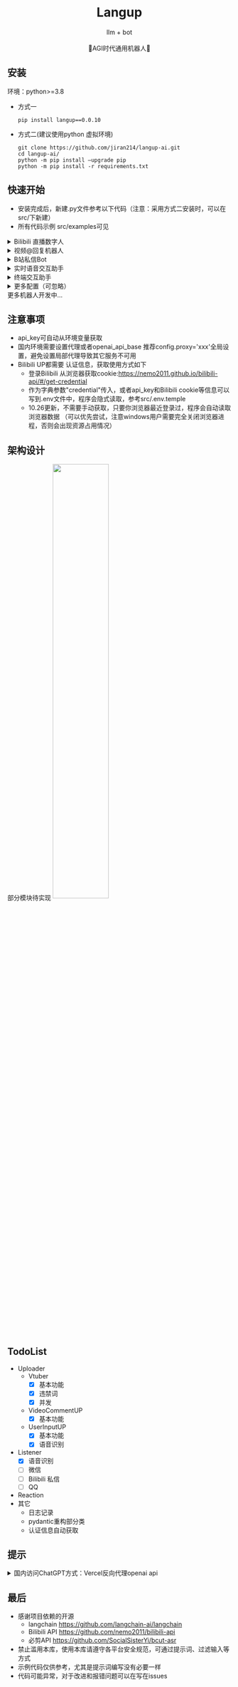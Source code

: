 # <center> Langup
<p align='center'>
   llm + bot
<br>
<br>
    🚀AGI时代通用机器人🚀
</p>

## 安装
环境：python>=3.8

- 方式一
  ```shell
  pip install langup==0.0.10
  ```
- 方式二(建议使用python 虚拟环境)
  ```shell
  git clone https://github.com/jiran214/langup-ai.git
  cd langup-ai/
  python -m pip install –upgrade pip
  python -m pip install -r requirements.txt
  ```
  

## 快速开始
- 安装完成后，新建.py文件参考以下代码（注意：采用方式二安装时，可以在src/下新建）
- 所有代码示例 src/examples可见

<details>
    <summary>Bilibili 直播数字人</summary>
<br>

```python
from langup import config, VtuBer

# config.proxy = 'http://127.0.0.1:7890'
up = VtuBer(
    system="""角色：你现在是一位在哔哩哔哩网站的主播，你很熟悉哔哩哔哩上的网友发言习惯和平台调性，擅长与年轻人打交道。
背景：通过直播中和用户弹幕的互动，产出有趣的对话，以此吸引更多人来观看直播并关注你。
任务：你在直播过程中会对每一位直播间用户发的弹幕进行回答，但是要以“杠精”的思维去回答，你会怒怼这些弹幕，不放过每一条弹幕，每次回答字数不能超过100字。""",  # 人设
    room_id=00000,  # Bilibili房间号
    openai_api_key="""xxx""",  # 同上
    is_filter=True,  # 是否开启过滤
    extra_ban_words=[],  # 额外的违禁词
    concurrent_num=2  # 控制回复弹幕速度
  
    # credential 参数说明
    # 方式一: credential为空，从工作目录/.env文件读取credential
    # 方式二: 直接传入 https://nemo2011.github.io/bilibili-api/#/get-credential
    # credential={"sessdata": 'xxx', "buvid3": 'xxx', "bili_jct": 'xxx'}
    # 方式三: 从浏览器资源读取
    # browser='edge'
)
up.loop()
```

```text
"""
bilibili直播数字人参数：
:param room_id:  bilibili直播房间号
:param credential:  bilibili 账号认证
:param is_filter: 是否开启过滤
:param user_input: 是否开启终端输入
:param extra_ban_words: 额外的违禁词

...见更多配置
"""
```

</details>

<details>
    <summary>视频@回复机器人</summary>
<br>

```python
from langup import config, VideoCommentUP

# config.proxy = 'http://127.0.0.1:7890'
up = VideoCommentUP(
    up_sleep=10,  # 生成回复间隔事件
    listener_sleep=60 * 2,  # 2分钟获取一次@消息
    system="你是一个会评论视频B站用户，请根据视频内容做出总结、评论",
    signals=['总结一下'],
    openai_api_key='xxx',
    model_name='gpt-3.5-turbo',
  
    # credential 参数说明
    # 方式一: credential为空，从工作目录/.env文件读取credential
    # 方式二: 直接传入 https://nemo2011.github.io/bilibili-api/#/get-credential
    # credential={"sessdata": 'xxx', "buvid3": 'xxx', "bili_jct": 'xxx'}
    # 方式三: 自动从浏览器资源读取
    # browser='edge'
)
up.loop()
```

```text
"""
视频下at信息回复机器人
:param credential: bilibili认证
:param model_name: openai MODEL
:param signals:  at暗号列表 （注意：B站会过滤一些词）
:param limit_video_seconds: 过滤视频长度 
:param limit_token: 请求GPT token限制（默认为model name）
:param limit_length: 请求GPT 字符串长度限制
:param compress_mode: 请求GPT 压缩过长的视频文字的方式
    - random：随机跳跃筛选
    - left：从左到右
    
:param up_sleep: 每次回复的间隔运行时间(秒)
:param listener_sleep: listener 每次读取@消息的间隔运行时间(秒)
...见更多配置
"""
```
</details>

<details>
    <summary>B站私信Bot</summary>
<br>

```python
from langup import ChatUP, Event


# bilibili cookie 通过浏览器edge提取，apikey从.env读取
ChatUP(
    system='你是一位聊天AI助手',
    # event_name_list 订阅消息列表
    event_name_list=[Event.TEXT],
    # credential 参数说明
    # 方式一: credential为空，从工作目录/.env文件读取credential
    # 方式二: 直接传入 https://nemo2011.github.io/bilibili-api/#/get-credential
    # credential={"sessdata": 'xxx', "buvid3": 'xxx', "bili_jct": 'xxx'}
    # 方式三: 自动从浏览器资源读取
    # browser='load'
).loop()
```
</details>

<details>
    <summary>实时语音交互助手</summary>
<br>

```python
from langup import UserInputReplyUP, config

config.proxy = 'http://127.0.0.1:7890'
# config.openai_api_key = 'xxx' or 创建.env文件 OPENAI_API_KEY=xxx

# 语音实时识别回复
# 修改语音识别模块配置 config.convert['speech_rec']
UserInputReplyUP(system='你是一位AI助手', listen='speech').loop() 
```
</details>

<details>
    <summary>终端交互助手</summary>
<br>

```python
from langup import UserInputReplyUP, config

# config.proxy = 'http://127.0.0.1:7890'
# config.openai_api_key = 'xxx' or 创建.env文件 OPENAI_API_KEY=xxx

# 终端回复
UserInputReplyUP(system='你是一位AI助手', listen='console').loop()
```
</details>

<details>
    <summary>更多配置（可忽略）</summary>
<br>

```text
"""
Uploader 所有公共参数：
:param listeners:  感知
:param concurrent_num:  并发数
:param up_sleep: uploader 间隔运行时间 
:param listener_sleep: listener 间隔运行时间 
:param system:   人设

:param openai_api_key:  openai秘钥
:param openai_proxy:   http代理
:param openai_api_base:  openai endpoint
:param temperature:  gpt温度
:param max_tokens:  gpt输出长度
:param chat_model_kwargs:  langchain chatModel额外配置参数
:param llm_chain_kwargs:  langchain chatChain额外配置参数

:param brain:  含有run方法的类
:param mq:  通信队列
"""
```

全局配置文件：
```python
"""
langup/config.py
修改方式：
form langup import config
config.xxx = xxx
"""
import os
from typing import Union

credential: Union['Credential', None] = None
work_dir = './'

tts = {
    "voice": "zh-CN-XiaoyiNeural",
    "rate": "+0%",
    "volume": "+0%",
    "voice_path": 'voice/'
}

log = {
    "handlers": ["console"],  # console打印, file文件存储
    "file_path": "logs/"
}

convert = {
    "audio_path": "audio/"
}

root = os.path.dirname(__file__)
openai_api_key = None  # sk-...
openai_api_base = None  # https://{your_domain}/v1
proxy = None  # 代理
debug = True
```
</details>
更多机器人开发中...
<br>

## 注意事项
- api_key可自动从环境变量获取
- 国内环境需要设置代理或者openai_api_base 推荐config.proxy='xxx'全局设置，避免设置局部代理导致其它服务不可用
- Bilibili UP都需要 认证信息，获取使用方式如下
  - 登录Bilibili 从浏览器获取cookie:https://nemo2011.github.io/bilibili-api/#/get-credential 
  - 作为字典参数"credential"传入，或者api_key和Bilibili cookie等信息可以写到.env文件中，程序会隐式读取，参考src/.env.temple
  - 10.26更新，不需要手动获取，只要你浏览器最近登录过，程序会自动读取浏览器数据 
    （可以优先尝试，注意windows用户需要完全关闭浏览器进程，否则会出现资源占用情况）

## 架构设计
部分模块待实现
<img align="center" width="50%" height="auto" src="https://cdn.nlark.com/yuque/0/2023/png/32547973/1697191309882-31b247a5-86d2-485c-8c2a-f62d185be1fd.png" >

## TodoList
- Uploader
  - Vtuber
    - [X] 基本功能
    - [X] 违禁词
    - [X] 并发
  - VideoCommentUP
    - [X] 基本功能
  - UserInputUP
    - [X] 基本功能
    - [X] 语音识别
- Listener
  - [X] 语音识别
  - [ ] 微信
  - [ ] Bilibili 私信
  - [ ] QQ
- Reaction
- 其它
  - 日志记录
  - pydantic重构部分类
  - 认证信息自动获取

## 提示
<details>
    <summary>国内访问ChatGPT方式：Vercel反向代理openai api</summary>
    具体见 <a href="https://github.com/jiran214/proxy" target="_blank">https://github.com/jiran214/proxy</a>
    <br>
    <img src="https://camo.githubusercontent.com/5e471e99e8e022cf454693e38ec843036ec6301e27ee1e1fa10325b1cb720584/68747470733a2f2f76657263656c2e636f6d2f627574746f6e" alt="Vercel" data-canonical-src="https://vercel.com/button" style="max-width: 100%;"> 
<br>
<br>
</details>

## 最后
- 感谢项目依赖的开源
  - langchain https://github.com/langchain-ai/langchain
  - Bilibili API https://github.com/nemo2011/bilibili-api
  - 必剪API https://github.com/SocialSisterYi/bcut-asr
- 禁止滥用本库，使用本库请遵守各平台安全规范，可通过提示词、过滤输入等方式
- 示例代码仅供参考，尤其是提示词编写没有必要一样
- 代码可能异常，对于改进和报错问题可以在写在issues